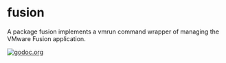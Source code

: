 # fusion

A package fusion implements a vmrun command wrapper of managing the VMware Fusion application.

[![godoc.org][godoc-badge]][godoc]

[godoc]: https://godoc.org/github.com/go-vm/vmware/fusion
[godoc-badge]: https://img.shields.io/badge/godoc-reference-4F73B3.svg?style=flat-square&label=%20godoc.org
